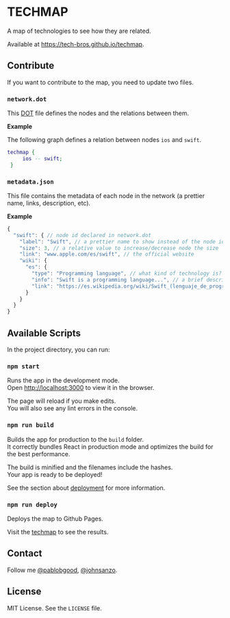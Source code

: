# TECHMAP

A map of technologies to see how they are related.

Available at https://tech-bros.github.io/techmap.

## Contribute

If you want to contribute to the map, you need to update two files.

### `network.dot`

This [DOT](https://es.wikipedia.org/wiki/DOT) file defines the nodes and the relations between them.

**Example**

The following graph defines a relation between nodes `ios` and `swift`.

```dot
techmap {
     ios -- swift;
 }
```

### `metadata.json`

This file contains the metadata of each node in the network (a prettier name, links, description, etc).

**Example**

```js
{
  "swift": { // node id declared in network.dot
    "label": "Swift", // a prettier name to show instead of the node id
    "size": 3, // a relative value to increase/decrease node the size
    "link": "www.apple.com/es/swift", // the official website
    "wiki": {
      "es": {
        "type": "Programming language", // what kind of technology is?
        "info": "Swift is a programming language...", // a brief description about the node
        "link": "https://es.wikipedia.org/wiki/Swift_(lenguaje_de_programación)" // the link to Wikipedia page, if exists
      }
    }
  }
}
```

## Available Scripts

In the project directory, you can run:

### `npm start`

Runs the app in the development mode.<br />
Open [http://localhost:3000](http://localhost:3000) to view it in the browser.

The page will reload if you make edits.<br />
You will also see any lint errors in the console.

### `npm run build`

Builds the app for production to the `build` folder.<br />
It correctly bundles React in production mode and optimizes the build for the best performance.

The build is minified and the filenames include the hashes.<br />
Your app is ready to be deployed!

See the section about [deployment](https://facebook.github.io/create-react-app/docs/deployment) for more information.

### `npm run deploy`

Deploys the map to Github Pages.

Visit the [techmap](https://tech-bros.github.io/techmap) to see the results.

## Contact

Follow me [@pablobgood](https://twitter.com/pablobgood), [@johnsanzo](https://twitter.com/johnsanzo).

## License

MIT License. See the `LICENSE` file.